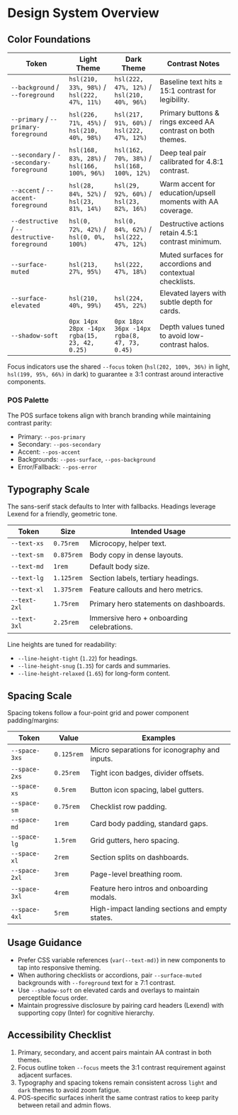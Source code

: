 # Design System Overview

## Color Foundations

| Token | Light Theme | Dark Theme | Contrast Notes |
| --- | --- | --- | --- |
| `--background` / `--foreground` | `hsl(210, 33%, 98%)` / `hsl(222, 47%, 11%)` | `hsl(222, 47%, 12%)` / `hsl(210, 40%, 96%)` | Baseline text hits ≥ 15:1 contrast for legibility. |
| `--primary` / `--primary-foreground` | `hsl(226, 71%, 45%)` / `hsl(210, 40%, 98%)` | `hsl(217, 91%, 60%)` / `hsl(222, 47%, 12%)` | Primary buttons & rings exceed AA contrast on both themes. |
| `--secondary` / `--secondary-foreground` | `hsl(168, 83%, 28%)` / `hsl(166, 100%, 96%)` | `hsl(162, 70%, 38%)` / `hsl(168, 100%, 12%)` | Deep teal pair calibrated for 4.8:1 contrast. |
| `--accent` / `--accent-foreground` | `hsl(28, 84%, 52%)` / `hsl(23, 81%, 14%)` | `hsl(29, 92%, 60%)` / `hsl(23, 82%, 16%)` | Warm accent for education/upsell moments with AA coverage. |
| `--destructive` / `--destructive-foreground` | `hsl(0, 72%, 42%)` / `hsl(0, 0%, 100%)` | `hsl(0, 84%, 62%)` / `hsl(222, 47%, 12%)` | Destructive actions retain 4.5:1 contrast minimum. |
| `--surface-muted` | `hsl(213, 27%, 95%)` | `hsl(222, 47%, 18%)` | Muted surfaces for accordions and contextual checklists. |
| `--surface-elevated` | `hsl(210, 40%, 99%)` | `hsl(224, 45%, 22%)` | Elevated layers with subtle depth for cards. |
| `--shadow-soft` | `0px 14px 28px -14px rgba(15, 23, 42, 0.25)` | `0px 18px 36px -14px rgba(8, 47, 73, 0.45)` | Depth values tuned to avoid low-contrast halos.

Focus indicators use the shared `--focus` token (`hsl(202, 100%, 36%)` in light, `hsl(199, 95%, 66%)` in dark) to guarantee ≥ 3:1 contrast around interactive components.

### POS Palette

The POS surface tokens align with branch branding while maintaining contrast parity:

- Primary: `--pos-primary`
- Secondary: `--pos-secondary`
- Accent: `--pos-accent`
- Backgrounds: `--pos-surface`, `--pos-background`
- Error/Fallback: `--pos-error`

## Typography Scale

The sans-serif stack defaults to Inter with fallbacks. Headings leverage Lexend for a friendly, geometric tone.

| Token | Size | Intended Usage |
| --- | --- | --- |
| `--text-xs` | `0.75rem` | Microcopy, helper text.
| `--text-sm` | `0.875rem` | Body copy in dense layouts.
| `--text-md` | `1rem` | Default body size.
| `--text-lg` | `1.125rem` | Section labels, tertiary headings.
| `--text-xl` | `1.375rem` | Feature callouts and hero metrics.
| `--text-2xl` | `1.75rem` | Primary hero statements on dashboards.
| `--text-3xl` | `2.25rem` | Immersive hero + onboarding celebrations.

Line heights are tuned for readability:

- `--line-height-tight` (`1.22`) for headings.
- `--line-height-snug` (`1.35`) for cards and summaries.
- `--line-height-relaxed` (`1.65`) for long-form content.

## Spacing Scale

Spacing tokens follow a four-point grid and power component padding/margins:

| Token | Value | Examples |
| --- | --- | --- |
| `--space-3xs` | `0.125rem` | Micro separations for iconography and inputs.
| `--space-2xs` | `0.25rem` | Tight icon badges, divider offsets.
| `--space-xs` | `0.5rem` | Button icon spacing, label gutters.
| `--space-sm` | `0.75rem` | Checklist row padding.
| `--space-md` | `1rem` | Card body padding, standard gaps.
| `--space-lg` | `1.5rem` | Grid gutters, hero spacing.
| `--space-xl` | `2rem` | Section splits on dashboards.
| `--space-2xl` | `3rem` | Page-level breathing room.
| `--space-3xl` | `4rem` | Feature hero intros and onboarding modals.
| `--space-4xl` | `5rem` | High-impact landing sections and empty states.

## Usage Guidance

- Prefer CSS variable references (`var(--text-md)`) in new components to tap into responsive theming.
- When authoring checklists or accordions, pair `--surface-muted` backgrounds with `--foreground` text for ≥ 7:1 contrast.
- Use `--shadow-soft` on elevated cards and overlays to maintain perceptible focus order.
- Maintain progressive disclosure by pairing card headers (Lexend) with supporting copy (Inter) for cognitive hierarchy.

## Accessibility Checklist

1. Primary, secondary, and accent pairs maintain AA contrast in both themes.
2. Focus outline token `--focus` meets the 3:1 contrast requirement against adjacent surfaces.
3. Typography and spacing tokens remain consistent across `light` and `dark` themes to avoid zoom fatigue.
4. POS-specific surfaces inherit the same contrast ratios to keep parity between retail and admin flows.
